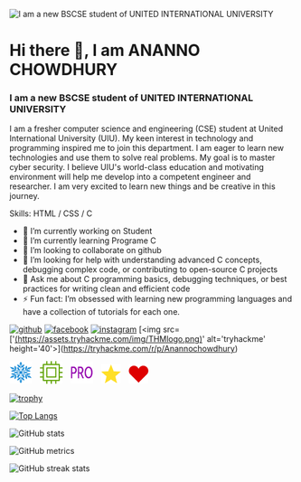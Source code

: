 ![I am a new BSCSE student of UNITED INTERNATIONAL UNIVERSITY](https://scontent.fdac14-1.fna.fbcdn.net/v/t39.30808-6/467157664_1368611237442933_1734615088368327648_n.jpg?stp=dst-jpg_p526x296_tt6&_nc_cat=102&ccb=1-7&_nc_sid=833d8c&_nc_eui2=AeGI-NOGRCCAiEZdJ0kqa3WfW_pHEHsPm95b-kcQew-b3rn57r50N_Osia6zS9-4UY7vGDB8w_uEinkXuQJXXLKa&_nc_ohc=U7nGYrHRtl0Q7kNvgEVLuMb&_nc_zt=23&_nc_ht=scontent.fdac14-1.fna&_nc_gid=ACMeKx4anDja86uoqVn-CDW&oh=00_AYDsRfcA0lE1LuBbylvHBmizTkUp8ggfejj2fy5kp4KVKg&oe=674DE729)
# Hi there 👋, I am ANANNO CHOWDHURY
### I am a new BSCSE student of UNITED INTERNATIONAL UNIVERSITY


I am a fresher computer science and engineering (CSE) student at United International University (UIU). My keen interest in technology and programming inspired me to join this department. I am eager to learn new technologies and use them to solve real problems. My goal is to master cyber security. I believe UIU's world-class education and motivating environment will help me develop into a competent engineer and researcher. I am very excited to learn new things and be creative in this journey.

Skills: HTML / CSS / C

- 🔭 I’m currently working on Student 
- 🌱 I’m currently learning Programe C 
- 👯 I’m looking to collaborate on github 
- 🤔 I’m looking for help with understanding advanced C concepts, debugging complex code, or contributing to open-source C projects 
- 💬 Ask me about C programming basics, debugging techniques, or best practices for writing clean and efficient code 
- ⚡ Fun fact: I’m obsessed with learning new programming languages and have a collection of tutorials for each one. 


[<img src='https://cdn.jsdelivr.net/npm/simple-icons@3.0.1/icons/github.svg' alt='github' height='40'>](https://github.com/ANANNOCHOWDHURY)  [<img src='https://cdn.jsdelivr.net/npm/simple-icons@3.0.1/icons/facebook.svg' alt='facebook' height='40'>](https://www.facebook.com/ananno.ananno.77?mibextid=ZbWKwL)  [<img src='https://cdn.jsdelivr.net/npm/simple-icons@3.0.1/icons/instagram.svg' alt='instagram' height='40'>](https://www.instagram.com/chowdhuryananno/)  [<img src=['[(https://assets.tryhackme.com/img/THMlogo.png)](https://cdn.jsdelivr.net/npm/simple-icons@3.0.1/icons/tryhackme.svg)' alt='tryhackme' height='40'>](https://tryhackme.com/r/p/Anannochowdhury)  

<a href='https://archiveprogram.github.com/'><img src='https://raw.githubusercontent.com/acervenky/animated-github-badges/master/assets/acbadge.gif' width='40' height='40'></a> <a href='https://docs.github.com/en/developers'><img src='https://raw.githubusercontent.com/acervenky/animated-github-badges/master/assets/devbadge.gif' width='40' height='40'></a> <a href='https://github.com/pricing'><img src='https://raw.githubusercontent.com/acervenky/animated-github-badges/master/assets/pro.gif' width='40' height='40'></a> <a href='https://stars.github.com/'><img src='https://raw.githubusercontent.com/acervenky/animated-github-badges/master/assets/starbadge.gif' width='35' height='35'></a> <a href='https://docs.github.com/en/github/supporting-the-open-source-community-with-github-sponsors'><img src='https://raw.githubusercontent.com/acervenky/animated-github-badges/master/assets/sponsorbadge.gif' width='35' height='35'></a> 

[![trophy](https://github-profile-trophy.vercel.app/?username=ANANNOCHOWDHURY)](https://github.com/ryo-ma/github-profile-trophy)

[![Top Langs](https://github-readme-stats.vercel.app/api/top-langs/?username=ANANNOCHOWDHURY)](https://github.com/anuraghazra/github-readme-stats)

![GitHub stats](https://github-readme-stats.vercel.app/api?username=ANANNOCHOWDHURY&show_icons=true&count_private=true)  

![GitHub metrics](https://metrics.lecoq.io/ANANNOCHOWDHURY)  

![GitHub streak stats](https://streak-stats.demolab.com/?user=ANANNOCHOWDHURY)  


